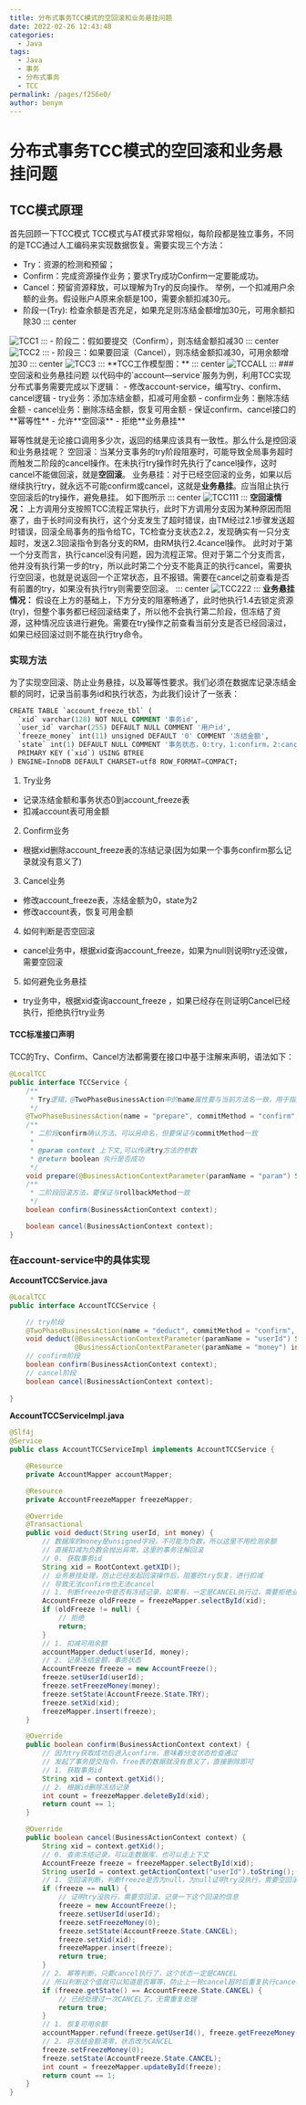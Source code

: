 ```yaml
---
title: 分布式事务TCC模式的空回滚和业务悬挂问题
date: 2022-02-26 12:43:48
categories: 
  - Java
tags: 
  - Java
  - 事务
  - 分布式事务
  - TCC
permalink: /pages/f256e0/
author: benym
---
```


# 分布式事务TCC模式的空回滚和业务悬挂问题

## TCC模式原理
首先回顾一下TCC模式
TCC模式与AT模式非常相似，每阶段都是独立事务，不同的是TCC通过人工编码来实现数据恢复。需要实现三个方法：
 - Try：资源的检测和预留； 
 - Confirm：完成资源操作业务；要求Try成功Confirm一定要能成功。
 - Cancel：预留资源释放，可以理解为Try的反向操作。
举例，一个扣减用户余额的业务。假设账户A原来余额是100，需要余额扣减30元。
 - 阶段一(Try): 检查余额是否充足，如果充足则冻结金额增加30元，可用余额扣除30
::: center
<img src="https://img.benym.cn/img/TCC1.gif" alt="TCC1" style="zoom:100%;" />
:::
 - 阶段二：假如要提交（Confirm），则冻结金额扣减30
::: center
<img src="https://img.benym.cn/img/TCC2.gif" alt="TCC2" style="zoom:100%;" />
:::
 - 阶段三：如果要回滚（Cancel），则冻结金额扣减30，可用余额增加30
::: center
<img src="https://img.benym.cn/img/TCC3.gif" alt="TCC3" style="zoom:100%;" />
:::
**TCC工作模型图：**
::: center
<img src="https://img.benym.cn/img/TCCALL.png" alt="TCCALL" style="zoom:100%;" />
:::
### 空回滚和业务悬挂问题
以代码中的`account—service`服务为例，利用TCC实现分布式事务需要完成以下逻辑：
 - 修改account-service，编写try、confirm、cancel逻辑
 - try业务：添加冻结金额，扣减可用金额
 - confirm业务：删除冻结金额
 - cancel业务：删除冻结金额，恢复可用金额
 - 保证confirm、cancel接口的**幂等性**
 - 允许**空回滚**
 - 拒绝**业务悬挂**

幂等性就是无论接口调用多少次，返回的结果应该具有一致性。那么什么是控回滚和业务悬挂呢？
空回滚：当某分支事务的try阶段阻塞时，可能导致全局事务超时而触发二阶段的cancel操作。在未执行try操作时先执行了cancel操作，这时cancel不能做回滚，就是**空回滚**。
业务悬挂：对于已经空回滚的业务，如果以后继续执行try，就永远不可能confirm或cancel，这就是**业务悬挂**。应当阻止执行空回滚后的try操作，避免悬挂。
如下图所示
::: center
<img src="https://img.benym.cn/img/TCC111.gif" alt="TCC111" style="zoom:100%;" />
:::
**空回滚情况：**
上方调用分支按照TCC流程正常执行，此时下方调用分支因为某种原因而阻塞了，由于长时间没有执行，这个分支发生了超时错误，由TM经过2.1步骤发送超时错误，回滚全局事务的指令给TC，TC检查分支状态2.2，发现确实有一只分支超时，发送2.3回滚指令到各分支的RM，由RM执行2.4cancel操作。
此时对于第一个分支而言，执行cancel没有问题，因为流程正常。但对于第二个分支而言，他并没有执行第一步的try，所以此时第二个分支不能真正的执行cancel，需要执行空回滚，也就是说返回一个正常状态，且不报错。需要在cancel之前查看是否有前置的try，如果没有执行try则需要空回滚。
::: center
<img src="https://img.benym.cn/img/TCC222.png" alt="TCC222" style="zoom:100%;" />
:::
**业务悬挂情况：**
假设在上方的基础上，下方分支的阻塞畅通了，此时他执行1.4去锁定资源(try)，但整个事务都已经回滚结束了，所以他不会执行第二阶段，但冻结了资源，这种情况应该进行避免。需要在try操作之前查看当前分支是否已经回滚过，如果已经回滚过则不能在执行try命令。
### 实现方法
为了实现空回滚、防止业务悬挂，以及幂等性要求。我们必须在数据库记录冻结金额的同时，记录当前事务id和执行状态，为此我们设计了一张表：
```sql
CREATE TABLE `account_freeze_tbl` (
  `xid` varchar(128) NOT NULL COMMENT '事务id',
  `user_id` varchar(255) DEFAULT NULL COMMENT '用户id',
  `freeze_money` int(11) unsigned DEFAULT '0' COMMENT '冻结金额',
  `state` int(1) DEFAULT NULL COMMENT '事务状态，0:try，1:confirm，2:cancel',
  PRIMARY KEY (`xid`) USING BTREE
) ENGINE=InnoDB DEFAULT CHARSET=utf8 ROW_FORMAT=COMPACT;
```

1. Try业务
 - 记录冻结金额和事务状态0到account_freeze表
 - 扣减account表可用金额
2. Confirm业务
 - 根据xid删除account_freeze表的冻结记录(因为如果一个事务confirm那么记录就没有意义了)
3. Cancel业务
 - 修改account_freeze表，冻结金额为0，state为2
 - 修改account表，恢复可用金额
4. 如何判断是否空回滚
 - cancel业务中，根据xid查询account_freeze，如果为null则说明try还没做，需要空回滚
5. 如何避免业务悬挂
 - try业务中，根据xid查询account_freeze ，如果已经存在则证明Cancel已经执行，拒绝执行try业务
#### TCC标准接口声明
TCC的Try、Confirm、Cancel方法都需要在接口中基于注解来声明，语法如下：
```java
@LocalTCC
public interface TCCService {
    /**
     * Try逻辑，@TwoPhaseBusinessAction中的name属性要与当前方法名一致，用于指定Try逻辑对应的方法
     */
    @TwoPhaseBusinessAction(name = "prepare", commitMethod = "confirm", rollbackMethod = "cancel")
    /**
     * 二阶段confirm确认方法、可以另命名，但要保证与commitMethod一致
     *
     * @param context 上下文,可以传递try方法的参数
     * @return boolean 执行是否成功 
     */
    void prepare(@BusinessActionContextParameter(paramName = "param") String param);
    /**
     * 二阶段回滚方法，要保证与rollbackMethod一致
     */
    boolean confirm(BusinessActionContext context);

    boolean cancel(BusinessActionContext context);
}
```
### 在account-service中的具体实现
**AccountTCCService.java**
```java
@LocalTCC
public interface AccountTCCService {

    // try阶段
    @TwoPhaseBusinessAction(name = "deduct", commitMethod = "confirm", rollbackMethod = "cancel")
    void deduct(@BusinessActionContextParameter(paramName = "userId") String userId,
                @BusinessActionContextParameter(paramName = "money") int money);
    // confirm阶段
    boolean confirm(BusinessActionContext context);
    // cancel阶段
    boolean cancel(BusinessActionContext context);
    
}
```
**AccountTCCServiceImpl.java**
```java
@Slf4j
@Service
public class AccountTCCServiceImpl implements AccountTCCService {

    @Resource
    private AccountMapper accountMapper;

    @Resource
    private AccountFreezeMapper freezeMapper;

    @Override
    @Transactional
    public void deduct(String userId, int money) {
        // 数据库的money是unsigned字段，不可能为负数，所以这里不用检测余额
        // 直接扣减为负数会抛出异常，这里的事务注解回滚
        // 0. 获取事务id
        String xid = RootContext.getXID();
        // 业务悬挂处理，防止已经发起回滚操作后，阻塞的try恢复，进行扣减
        // 导致无法confirm也无法cancel
        // 1. 判断freeze中是否有冻结记录，如果有，一定是CANCEL执行过，需要拒绝业务
        AccountFreeze oldFreeze = freezeMapper.selectById(xid);
        if (oldFreeze != null) {
            // 拒绝
            return;
        }
        // 1. 扣减可用余额
        accountMapper.deduct(userId, money);
        // 2. 记录冻结金额，事务状态
        AccountFreeze freeze = new AccountFreeze();
        freeze.setUserId(userId);
        freeze.setFreezeMoney(money);
        freeze.setState(AccountFreeze.State.TRY);
        freeze.setXid(xid);
        freezeMapper.insert(freeze);
    }

    @Override
    public boolean confirm(BusinessActionContext context) {
        // 因为try获取成功后进入confirm，意味着分支状态检查通过
        // 发起了事务提交指令，free表的数据就没有意义了，直接删除即可
        // 1. 获取事务id
        String xid = context.getXid();
        // 2. 根据id删除冻结记录
        int count = freezeMapper.deleteById(xid);
        return count == 1;
    }

    @Override
    public boolean cancel(BusinessActionContext context) {
        String xid = context.getXid();
        // 0. 查询冻结记录，可以走数据库，也可以走上下文
        AccountFreeze freeze = freezeMapper.selectById(xid);
        String userId = context.getActionContext("userId").toString();
        // 1. 空回滚判断，判断freeze是否为null，为null证明try没执行，需要空回滚
        if (freeze == null) {
            // 证明try没执行，需要空回滚，记录一下这个回滚的信息
            freeze = new AccountFreeze();
            freeze.setUserId(userId);
            freeze.setFreezeMoney(0);
            freeze.setState(AccountFreeze.State.CANCEL);
            freeze.setXid(xid);
            freezeMapper.insert(freeze);
            return true;
        }
        // 2. 幂等判断，只要cancel执行了，这个状态一定是CANCEL
        // 所以判断这个值就可以知道是否幂等，防止上一轮cancel超时后重复执行cancel
        if (freeze.getState() == AccountFreeze.State.CANCEL) {
            // 已经处理过一次CANCEL了，无需重复处理
            return true;
        }
        // 1. 恢复可用余额
        accountMapper.refund(freeze.getUserId(), freeze.getFreezeMoney());
        // 2. 将冻结金额清零，状态改为CANCEL
        freeze.setFreezeMoney(0);
        freeze.setState(AccountFreeze.State.CANCEL);
        int count = freezeMapper.updateById(freeze);
        return count == 1;
    }
}
```
